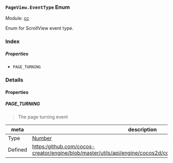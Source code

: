### `PageView.EventType` Enum



Module: [cc](../modules/cc.md)




Enum for ScrollView event type.

### Index

##### Properties

  - `PAGE_TURNING`

### Details

#### Properties


##### PAGE_TURNING

> The page turning event

| meta | description |
|------|-------------|
| Type | <a href="https://developer.mozilla.org/en/JavaScript/Reference/Global_Objects/Number" class="crosslink external" target="_blank">Number</a> |
| Defined | [https:/github.com/cocos-creator/engine/blob/master/utils/api/engine/cocos2d/core/components/CCPageView.js:75](https:/github.com/cocos-creator/engine/blob/master/utils/api/engine/cocos2d/core/components/CCPageView.js#L75) |



